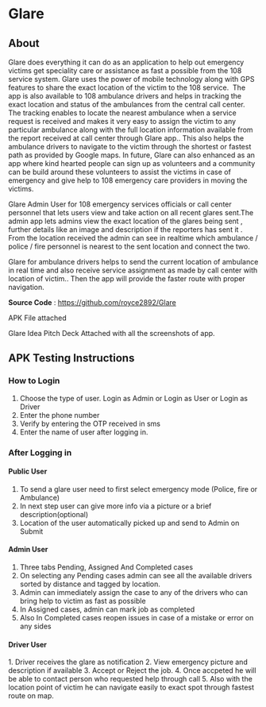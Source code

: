 <h1>Glare</h1>

<h2>About</h2>
Glare does everything it can do as an application to help out emergency victims get speciality care or assistance as fast a possible from the 108 service system. Glare uses the power of mobile technology along with GPS features to share the exact location of the victim to the 108 service.  The app is also available to 108 ambulance drivers and helps in tracking the exact location and status of the ambulances from the central call center. The tracking enables to locate the nearest ambulance when a service request is received and makes it very easy to assign the victim to any particular ambulance along with the full location information available from the report received at call center through Glare app.. This also helps the ambulance drivers to navigate to the victim through the shortest or fastest path as provided by Google maps. 
In future, Glare can also enhanced as an app where kind hearted people can sign up as volunteers and a community can be build around these volunteers to assist the victims in case of emergency and give help to 108 emergency care providers in moving the victims.

Glare Admin User for 108 emergency services officials or call center personnel that lets users view and take action on all recent glares sent.The admin app lets admins view the exact location of the glares being sent , further details like an image and description if the reporters has sent it . From the location received the admin can see in realtime which ambulance / police / fire personnel is nearest to the sent location and connect the two.

Glare for ambulance drivers helps to send the current location of ambulance in real time and also receive service assignment as made by call center with location of victim.. Then the app will provide the faster route with proper navigation.

<b>Source Code</b> : https://github.com/royce2892/Glare

APK File attached

Glare Idea Pitch Deck Attached with all the screenshots of app.

<h2>APK Testing Instructions</h2>

<h3>How to Login</h3>

1. Choose the type of user. Login as Admin or Login as User or Login as Driver
2. Enter the phone number
3. Verify by entering the OTP received in sms
4. Enter the name of user after logging in.

<h3>After Logging in</h3>

<h4>Public User</h4>

1. To send a glare user need to first select emergency mode (Police, fire or Ambulance)
2. In next step user can give more info via a picture or a brief description(optional)
3. Location of the user automatically picked up and send to Admin on Submit

<h4>Admin User</h4>

1. Three tabs Pending, Assigned And Completed cases
2. On selecting any Pending cases admin can see all the available drivers sorted by distance and tagged by location.
3. Admin can immediately assign the case to any of the drivers who can bring help to victim as fast as possible
4. In Assigned cases, admin can mark job as completed 
5. Also In Completed cases reopen issues in case of a mistake or error on any sides

<h4>Driver User</h4>
1. Driver receives the glare as notification
2. View emergency picture and description if available
3. Accept or Reject the job.
4. Once accpeted he will be able to contact person who requested help through call
5. Also with the location point of victim he can navigate easily to exact spot through fastest route on map.
